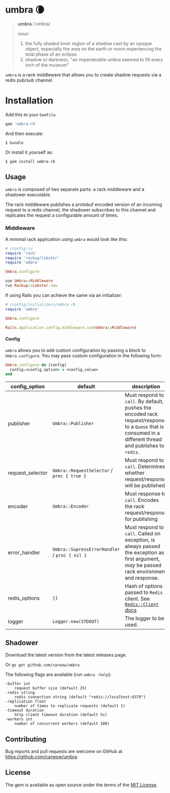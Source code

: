 # umbra :waning_crescent_moon:

> **umbra** /ˈʌmbrə/
>
> noun
> 1. the fully shaded inner region of a shadow cast by an opaque object, especially the area on the earth or moon experiencing the total phase of an eclipse.
> 2. shadow or darkness.
>   "an impenetrable umbra seemed to fill every inch of the museum"

`umbra` is a rack middleware that allows you to create shadow requests via a redis pub/sub channel.

# Installation

Add this to your `Gemfile`

```ruby
gem 'umbra-rb'
```

And then execute:

    $ bundle

Or install it yourself as:

    $ gem install umbra-rb


## Usage

`umbra` is composed of two separate parts: a rack middleware and a shadower executable.

The rack middleware publishes a protobuf encoded version of an incoming request
to a redis channel, the shadower subscribes to this channel and replicates the
request a configurable amount of times.

### Middleware

A minimal rack application using `umbra` would look like this:

```ruby
# /config.ru
require 'rack'
require 'rackup/lobster'
require 'umbra'

Umbra.configure

use Umbra::Middleware
run Rackup::Lobster.new

```

If using Rails you can achieve the same via an initializer:

```ruby
# /config/initializers/umbra.rb
require 'umbra'

Umbra.configure

Rails.application.config.middleware.use(Umbra::Middleware)
```

#### Config

`umbra` allows you to add custom configuration by passing a block to `Umbra.configure`. You may pass custom configuration in the following form:

```ruby
Umbra.configure do |config|
  config.<config_option> = <config_value>
end
```

| config_option | default | description |
| ------------- | ------- | ----------- |
| publisher | `Umbra::Publisher` | Must respond to `call`. By default, pushes the encoded rack request/response to a `Queue` that is consumed in a different thread and publishes to `redis`. |
| request_selector | `Umbra::RequestSelector` / `proc { true }` | Must respond to `call`. Determines whether request/response will be published |
| encoder | `Umbra::Encoder` | Must response to `call`. Encodes the rack request/response for publishing |
| error_handler | `Umbra::SupressErrorHandler` / `proc { nil }` | Must respond to `call`. Called on exception, is always passed the exception as first argument, *may* be passed rack environment and response. |
| redis_options | `{}` | Hash of options passed to `Redis` client. See [`Redis::Client` docs](https://www.rubydoc.info/gems/redis/Redis/Client) |
| logger | `Logger.new(STDOUT)` | The logger to be used. |

## Shadower

Download the latest version from the latest releases page.

Or `go get github.com/carwow/umbra`

The following flags are available (run `umbra -help`):

    -buffer int
        request buffer size (default 25)
    -redis string
        redis connection string (default "redis://localhost:6379")
    -replication float
        number of times to replicate requests (default 1)
    -timeout duration
        http client timeout duration (default 5s)
    -workers int
        number of concurrent workers (default 100)

## Contributing

Bug reports and pull requests are welcome on GitHub at https://github.com/carwow/umbra.

## License

The gem is available as open source under the terms of the [MIT License](https://opensource.org/licenses/MIT).
